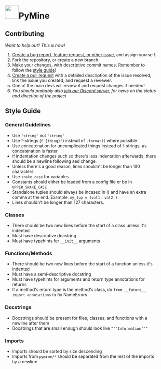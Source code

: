 # <img src="https://cdn.discordapp.com/emojis/783838348695437353.gif?v=1" height=45>PyMine
## Contributing
*Want to help out? This is how!*

1. [Create a bug report, feature request, or other issue](https://github.com/py-mine/PyMine/issues), and assign yourself.
2. Fork the repository, or create a new branch.
3. Make your changes, with descriptive commit names. Remember to follow the [style guide](#style-guide)!
4. [Create a pull request](https://github.com/py-mine/PyMine/pulls) with a detailed description of the issue resolved, link the issue you created, and request a reviewer.
5. One of the main devs will review it and request changes if needed!
6. *You should probably also [join our Discord server](discord.gg/dHjv7DJgb2), for news on the status and direction of the project*

## Style Guide
### General Guidelines
* Use `'string'` not `"string"`
* Use f-strings (`f'{thing}'`) instead of `.format()` where possible
* Use concatenation for uncomplicated things instead of f-strings, as concatenation is faster
* If indentation changes such so there's less indentation afterwards, there should be a newline following sed change.
* Unless there's a good reason, lines shouldn't be longer than 100 characters
* Use `snake_case` for variables
* Constants should either be loaded from a config file or be in `UPPER_SNAKE_CASE`
* Standalone tuples should always be incased in () and have an extra comma at the end. Example: `my_tup = (val1, val2,)`
* Lines shouldn't be longer than 127 characters.

### Classes
* There should be two new lines before the start of a class unless it's indented
* Must have descriptive docstring
* Must have typehints for `__init__` arguments

### Functions/Methods
* There should be two new lines before the start of a function unless it's indented
* Must have a semi-descriptive docstring
* Must have typehints for arguments and return type annotations for returns
* If a method's return type is the method's class, do `from __future__ import annotations` to fix NameErrors

### Docstrings
* Docstrings should be present for files, classes, and functions with a newline after them
* Docstrings that are small enough should look like `"""Information"""`

### Imports
* Imports should be sorted by size descending
* Imports from `pymine/*` should be separated from the rest of the imports by a newline
